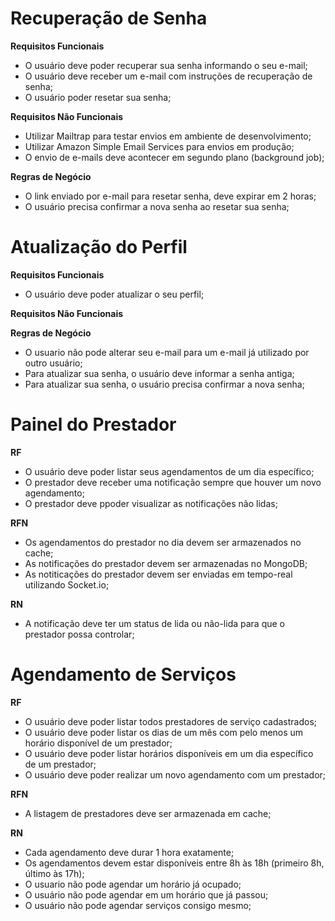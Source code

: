 # Recuperação de Senha

**Requisitos Funcionais**

- O usuário deve poder recuperar sua senha informando o seu e-mail;
- O usuário deve receber um e-mail com instruções de recuperação de senha;
- O usuário poder resetar sua senha;

**Requisitos Não Funcionais**

- Utilizar Mailtrap para testar envios em ambiente de desenvolvimento;
- Utilizar Amazon Simple Email Services para envios em produção;
- O envio de e-mails deve acontecer em segundo plano (background job);

**Regras de Negócio**

- O link enviado por e-mail para resetar senha, deve expirar em 2 horas;
- O usuário precisa confirmar a nova senha ao resetar sua senha;

# Atualização do Perfil

**Requisitos Funcionais**

- O usuário deve poder atualizar o seu perfil;

**Requisitos Não Funcionais**

**Regras de Negócio**

- O usuario não pode alterar seu e-mail para um e-mail já utilizado por outro usuário;
- Para atualizar sua senha, o usuário deve informar a senha antiga;
- Para atualizar sua senha, o usuário precisa confirmar a nova senha;

# Painel do Prestador

**RF**

- O usuário deve poder listar seus agendamentos de um dia específico;
- O prestador deve receber uma notificação sempre que houver um novo agendamento;
- O prestador deve ppoder visualizar as notificações não lidas;

**RFN**

- Os agendamentos do prestador no dia devem ser armazenados no cache;
- As notificações do prestador devem ser armazenadas no MongoDB;
- As notiticações do prestador devem ser enviadas em tempo-real utilizando Socket.io;

**RN**

- A notificação deve ter um status de lida ou não-lida para que o prestador possa controlar;

# Agendamento de Serviços

**RF**

- O usuário deve poder listar todos prestadores de serviço cadastrados;
- O usuário deve poder listar os dias de um mês com pelo menos um horário disponível de um prestador;
- O usuário deve poder listar horários disponíveis em um dia específico de um prestador;
- O usuário deve poder realizar um novo agendamento com um prestador;

**RFN**

- A listagem de prestadores deve ser armazenada em cache;

**RN**

- Cada agendamento deve durar 1 hora exatamente;
- Os agendamentos devem estar disponíveis entre 8h às 18h (primeiro 8h, último às 17h);
- O usuario não pode agendar um horário já ocupado;
- O usuário não pode agendar em um horário que já passou;
- O usuário não pode agendar serviços consigo mesmo;
